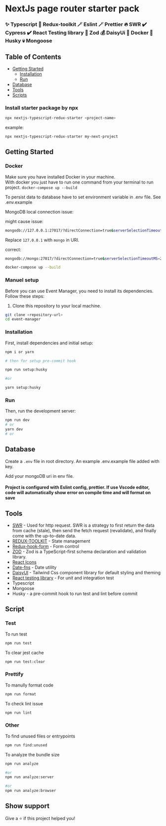 # NextJs page router starter pack

### ✨ Typescript 🌟 Redux-toolkit 🪄 Eslint 🪄 Prettier 🔥 SWR ✔️ Cypress ✔️ React Testing library 🚀 Zod 💰 DaisyUi 🎁 Docker 👀 Husky 💀 Mongoose 


## Table of Contents

- [Getting Started](#getting-started)
  - [Installation](#installation)
  - [Run](#run)
- [Database](#database)
- [Tools](#tools)
- [Scripts](#scripts)

### Install starter package by npx

```bash
npx nextjs-typescript-redux-starter <project-name>
```
example:
```bash
npx nextjs-typescript-redux-starter my-next-project
```


## Getting Started

### Docker
Make sure you have installed Docker in your machine. \
With docker you just have to run one command from your terminal to run project. `docker-compose up --build
` 

To persist data to database have to set environment variable in .env file. See .env.example


MongoDB local connection issue: 

might cause issue:
```bash
mongodb://127.0.0.1:27017/?directConnection=true&serverSelectionTimeoutMS=2000&appName=mongosh+2.0.1
```

Replace `127.0.0.1` with `mongo` in URI.

correct:
```bash
mongodb://mongo:27017/?directConnection=true&serverSelectionTimeoutMS=2000&appName=mongosh+2.0.1
```


```bash
docker-compose up --build
```


### Manuel setup
Before you can use Event Manager, you need to install its dependencies. Follow these steps:

1. Clone this repository to your local machine.

```bash
git clone <repository-url>
cd event-manager
```

### Installation

First, install dependencies and initial setup:

```bash
npm i or yarn

# then for setup pre-commit hook

npm run setup:husky 

#or 

yarn setup:husky
```

### Run

Then, run the development server:

```bash
npm run dev
# or
yarn dev
# or
```

## Database

Create a `.env` file in root directory. An example .env.example file added with key.

Add your mongoDB uri in env file.

#### Project is configured with Eslint config, prettier. If use Vscode editor, code will automatically show error on compile time and will format on save


## Tools

- [SWR](https://swr.vercel.app/) - Used for http request. SWR is a strategy to first return the data from cache (stale), then send the fetch request (revalidate), and finally come with the up-to-date data.
- [REDUX-TOOLKIT](https://redux-toolkit.js.org/) - State management
- [Redux-hook-form](https://react-hook-form.com/) - Form control 
- [ZOD](https://zod.dev/) - Zod is a TypeScript-first schema declaration and validation library.
- [React Icons](https://react-icons.github.io/react-icons/) 
- [Date-fns](https://date-fns.org/) - Date utility
- [DaisyUI](https://daisyui.com/) - Tailwind Css component library for default styling and theming
- [React testing library](https://testing-library.com/) - For unit and integration test
- Typescript
- Mongoose
- Husky - a pre-commit hook to run test and lint before commit

## Script 

### Test
 To run test 
 
 ```bash
 npm run test
 ```
 
 To clear jest cache
 ```bash
 npm run test:clear
 ```
 
 ### Prettify
 
 To manully format code
 
  ```bash
 npm run format
 ```
 
 To check lint issue
  ```bash
 npm run lint
 ```
 
 ### Other
 
 To find unused files or entrypoints
  ```bash
 npm run find:unused
 ```
 
 To analyze the bundle size
   ```bash
 npm run analyze
 
 #or
 npm run analyze:server
 
 #or
 npm run analyze:browser
 ```

## Show support

Give a ⭐️ if this project helped you!
